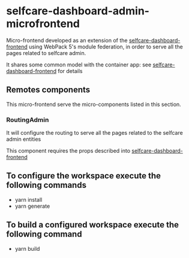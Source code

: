 # selfcare-dashboard-admin-microfrontend 

Micro-frontend developed as an extension of the [selfcare-dashboard-frontend](https://github.com/pagopa/selfcare-dashboard-frontend) using WebPack 5's module federation, in order to serve all the pages related to selfcare admin.

It shares some common model with the container app: see [selfcare-dashboard-frontend](https://github.com/pagopa/selfcare-dashboard-frontend#data-and-modeltypes-shared-with-remotes-micro-frontend) for details

## Remotes components

This micro-frontend serve the micro-components listed in this section.

### RoutingAdmin

It will configure the routing to serve all the pages related to the selfcare admin entities

This component requires the props described into [selfcare-dashboard-frontend](https://github.com/pagopa/selfcare-dashboard-frontend#props-to-configure-dashboard-micro-frontends-pages)

## To configure the workspace execute the following commands

- yarn install
- yarn generate

## To build a configured workspace execute the following command

- yarn build
